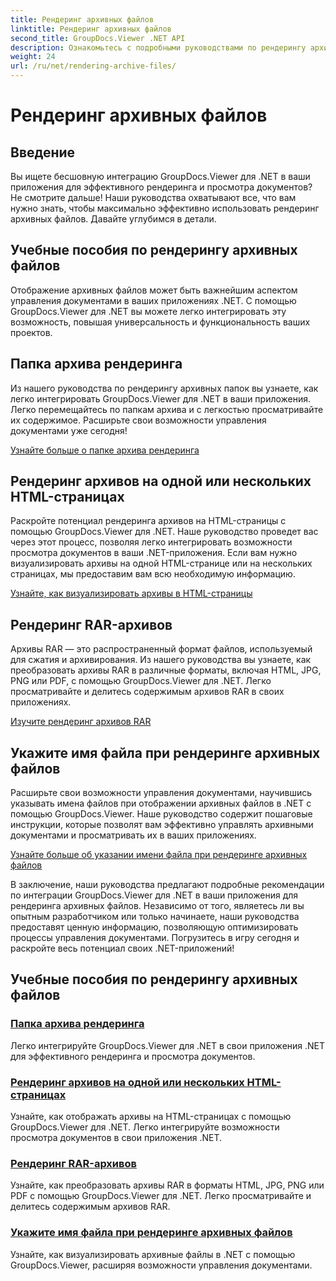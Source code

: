 ```yaml
---
title: Рендеринг архивных файлов
linktitle: Рендеринг архивных файлов
second_title: GroupDocs.Viewer .NET API
description: Ознакомьтесь с подробными руководствами по рендерингу архивных файлов с помощью GroupDocs.Viewer для .NET. Простая и эффективная интеграция с вашими .NET-приложениями.
weight: 24
url: /ru/net/rendering-archive-files/
---
```


# Рендеринг архивных файлов

## Введение

Вы ищете бесшовную интеграцию GroupDocs.Viewer для .NET в ваши приложения для эффективного рендеринга и просмотра документов? Не смотрите дальше! Наши руководства охватывают все, что вам нужно знать, чтобы максимально эффективно использовать рендеринг архивных файлов. Давайте углубимся в детали.

## Учебные пособия по рендерингу архивных файлов

Отображение архивных файлов может быть важнейшим аспектом управления документами в ваших приложениях .NET. С помощью GroupDocs.Viewer для .NET вы можете легко интегрировать эту возможность, повышая универсальность и функциональность ваших проектов.

## Папка архива рендеринга

Из нашего руководства по рендерингу архивных папок вы узнаете, как легко интегрировать GroupDocs.Viewer для .NET в ваши приложения. Легко перемещайтесь по папкам архива и с легкостью просматривайте их содержимое. Расширьте свои возможности управления документами уже сегодня!

[Узнайте больше о папке архива рендеринга](./render-archive-folder/)

## Рендеринг архивов на одной или нескольких HTML-страницах

Раскройте потенциал рендеринга архивов на HTML-страницы с помощью GroupDocs.Viewer для .NET. Наше руководство проведет вас через этот процесс, позволяя легко интегрировать возможности просмотра документов в ваши .NET-приложения. Если вам нужно визуализировать архивы на одной HTML-странице или на нескольких страницах, мы предоставим вам всю необходимую информацию.

[Узнайте, как визуализировать архивы в HTML-страницы](./render-archives-html/)

## Рендеринг RAR-архивов

Архивы RAR — это распространенный формат файлов, используемый для сжатия и архивирования. Из нашего руководства вы узнаете, как преобразовать архивы RAR в различные форматы, включая HTML, JPG, PNG или PDF, с помощью GroupDocs.Viewer для .NET. Легко просматривайте и делитесь содержимым архивов RAR в своих приложениях.

[Изучите рендеринг архивов RAR](./render-rar/)

## Укажите имя файла при рендеринге архивных файлов

Расширьте свои возможности управления документами, научившись указывать имена файлов при отображении архивных файлов в .NET с помощью GroupDocs.Viewer. Наше руководство содержит пошаговые инструкции, которые позволят вам эффективно управлять архивными документами и просматривать их в ваших приложениях.

[Узнайте больше об указании имени файла при рендеринге архивных файлов](./specify-filename-render-archive/)

В заключение, наши руководства предлагают подробные рекомендации по интеграции GroupDocs.Viewer для .NET в ваши приложения для рендеринга архивных файлов. Независимо от того, являетесь ли вы опытным разработчиком или только начинаете, наши руководства предоставят ценную информацию, позволяющую оптимизировать процессы управления документами. Погрузитесь в игру сегодня и раскройте весь потенциал своих .NET-приложений!
## Учебные пособия по рендерингу архивных файлов
### [Папка архива рендеринга](./render-archive-folder/)
Легко интегрируйте GroupDocs.Viewer для .NET в свои приложения .NET для эффективного рендеринга и просмотра документов.
### [Рендеринг архивов на одной или нескольких HTML-страницах](./render-archives-html/)
Узнайте, как отображать архивы на HTML-страницах с помощью GroupDocs.Viewer для .NET. Легко интегрируйте возможности просмотра документов в свои приложения .NET.
### [Рендеринг RAR-архивов](./render-rar/)
Узнайте, как преобразовать архивы RAR в форматы HTML, JPG, PNG или PDF с помощью GroupDocs.Viewer для .NET. Легко просматривайте и делитесь содержимым архивов RAR.
### [Укажите имя файла при рендеринге архивных файлов](./specify-filename-render-archive/)
Узнайте, как визуализировать архивные файлы в .NET с помощью GroupDocs.Viewer, расширяя возможности управления документами.